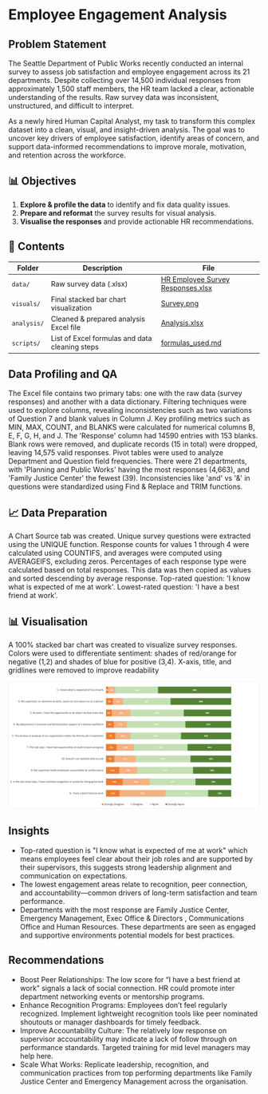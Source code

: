 
# Employee Engagement Analysis

## Problem Statement

The Seattle Department of Public Works recently conducted an internal survey to assess job satisfaction and employee engagement across its 21 departments. Despite collecting over 14,500 individual responses from approximately 1,500 staff members, the HR team lacked a clear, actionable understanding of the results. Raw survey data was inconsistent, unstructured, and difficult to interpret.

As a newly hired Human Capital Analyst, my task to transform this complex dataset into a clean, visual, and insight-driven analysis. The goal was to uncover key drivers of employee satisfaction, identify areas of concern, and support data-informed recommendations to improve morale, motivation, and retention across the workforce.

## 📊 Objectives

1. **Explore & profile the data** to identify and fix data quality issues.
2. **Prepare and reformat** the survey results for visual analysis.
3. **Visualise the responses** and provide actionable HR recommendations.

## 📁 Contents

| Folder | Description | File |
|--------|-------------|------|
| `data/` | Raw survey data (.xlsx) | [HR Employee Survey Responses.xlsx](https://github.com/folakeobalakun/Employee-Engagement-Analysis/blob/main/HR%20Employee%20Survey%20Responses.xlsx) |
| `visuals/` | Final stacked bar chart visualization | [Survey.png](https://github.com/folakeobalakun/Employee-Engagement-Analysis/blob/main/Survey.png) |
| `analysis/` | Cleaned & prepared analysis Excel file | [Analysis.xlsx](https://github.com/folakeobalakun/Employee-Engagement-Analysis/blob/main/Analysis.xlsx) |
| `scripts/` | List of Excel formulas and data cleaning steps | [formulas_used.md](https://github.com/folakeobalakun/Employee-Engagement-Analysis/blob/main/formulas_used.md) |



## Data Profiling and QA
The Excel file contains two primary tabs: one with the raw data (survey responses) and another with a data dictionary. Filtering techniques were used to explore columns, revealing inconsistencies such as two variations of Question 7 and blank values in Column J.
Key profiling metrics such as MIN, MAX, COUNT, and BLANKS were calculated for numerical columns B, E, F, G, H, and J. The 'Response' column had 14590 entries with 153 blanks. Blank rows were removed, and duplicate records (15 in total) were dropped, leaving 14,575 valid responses.
Pivot tables were used to analyze Department and Question field frequencies. There were 21 departments, with 'Planning and Public Works' having the most responses (4,663), and 'Family Justice Center' the fewest (39). Inconsistencies like 'and' vs '&' in questions were standardized using Find & Replace and TRIM functions.

## 📈 Data Preparation
A Chart Source tab was created. Unique survey questions were extracted using the UNIQUE function. Response counts for values 1 through 4 were calculated using COUNTIFS, and averages were computed using AVERAGEIFS, excluding zeros. Percentages of each response type were calculated based on total responses. This data was then copied as values and sorted descending by average response.
Top-rated question: 'I know what is expected of me at work'. Lowest-rated question: 'I have a best friend at work'.

## 📊 Visualisation
A 100% stacked bar chart was created to visualize survey responses. Colors were used to differentiate sentiment: shades of red/orange for negative (1,2) and shades of blue for positive (3,4). X-axis, title, and gridlines were removed to improve readability



![Survey Dashboard](https://github.com/folakeobalakun/Employee-Engagement-Analysis/blob/main/Survey.png)

## Insights
- Top-rated question is "I know what is expected of me at work" which means employees feel clear about their job roles and are supported by their supervisors, this suggests strong leadership alignment and communication on expectations.
- The lowest engagement areas relate to recognition, peer connection, and accountability—common drivers of long-term satisfaction and team performance.
- Departments with the most response are Family Justice Center, Emergency Management, Exec Office & Directors	, Communications Office and Human Resources. These departments are seen as engaged and supportive environments potential models for best practices.

## Recommendations
- Boost Peer Relationships: The low score for “I have a best friend at work” signals a lack of social connection. HR could promote inter department networking events or mentorship programs.
- Enhance Recognition Programs: Employees don’t feel regularly recognized. Implement lightweight recognition tools like peer nominated shoutouts or manager dashboards for timely feedback.
- Improve Accountability Culture: The relatively low response on supervisor accountability may indicate a lack of follow through on performance standards. Targeted training for mid level managers may help here.
- Scale What Works: Replicate leadership, recognition, and communication practices from top performing departments like  Family Justice Center and Emergency Management across the organisation.
